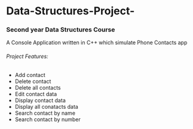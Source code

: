 # Data-Structures-Project-
### Second year Data Structures Course 

A Console Application written in C++ which simulate Phone Contacts app

###### Project Features:
* Add contact
* Delete contact 
* Delete all contacts
* Edit contact data
* Display contact data
* Display all conatacts data
* Search contact by name 
* Search contact by number
